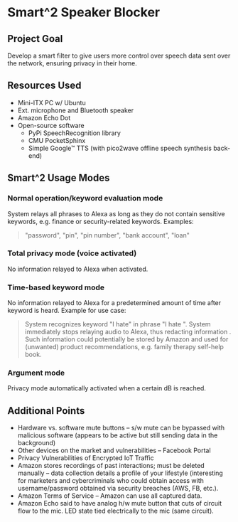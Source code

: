 # Smart^2 Speaker Blocker

## Project Goal
Develop a smart filter to give users more control over speech data sent over the network, ensuring privacy in their home.

## Resources Used
* Mini-ITX PC w/ Ubuntu
* Ext. microphone and Bluetooth speaker
* Amazon Echo Dot
* Open-source software
  * PyPi SpeechRecognition library
  * CMU PocketSphinx
  * Simple Google™ TTS (with pico2wave offline speech synthesis back-end)

## Smart^2 Usage Modes
### Normal operation/keyword evaluation mode
System relays all phrases to Alexa as long as they do not contain sensitive keywords, e.g. finance or security-related keywords. Examples:
> "password", "pin", "pin number", "bank account", "loan"

### Total privacy mode (voice activated)
No information relayed to Alexa when activated.

### Time-based keyword mode
No information relayed to Alexa for a predetermined amount of time after keyword is heard. Example for use case:
> System recognizes keyword "I hate" in phrase "I hate <my mother-in-law>".
> System immediately stops relaying audio to Alexa, thus redacting information <my mother-in-law>.
> Such information could potentially be stored by Amazon and used for (unwanted) product
> recommendations, e.g. family therapy self-help book.

### Argument mode
Privacy mode automatically activated when a certain dB is reached.

## Additional Points
* Hardware vs. software mute buttons – s/w mute can be bypassed with malicious software (appears to be active but still sending data in the background)
* Other devices on the market and vulnerabilities – Facebook Portal
* Privacy Vulnerabilities of Encrypted IoT Traffic
* Amazon stores recordings of past interactions; must be deleted manually – data collection details a profile of your lifestyle (interesting for marketers and cybercriminals who could obtain access with username/password obtained via security breaches (AWS, FB, etc.).
* Amazon Terms of Service – Amazon can use all captured data.
* Amazon Echo said to have analog h/w mute button that cuts of circuit flow to the mic. LED state tied electrically to the mic (same circuit).
